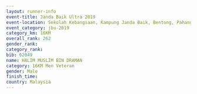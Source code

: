 ```yaml
---
layout: runner-info 
event-title: Janda Baik Ultra 2019
event-location: Sekolah Kebangsaan, Kampung Janda Baik, Bentong, Pahang, Malaysia
event_category: jbu-2019 
category_km: 16KM  
overall_rank: 262
gender_rank: 
category_rank: 
bib: 62049
name: HALIM MUSLIM BIN DRAMAN
category: 16KM Men Veteran
gender: Male
finish_time: 
country: Malaysia
---
```

